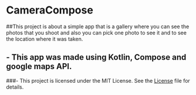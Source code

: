# CameraCompose

##This project is about a simple app that is a gallery where you can see the photos that you shoot and also you can pick one photo to see it and to see the location where it was taken.

## - This app was made using Kotlin, Compose and google maps API.

###- This project is licensed under the MIT License. See the [License](https://opensource.org/license/mit/) file for details.
